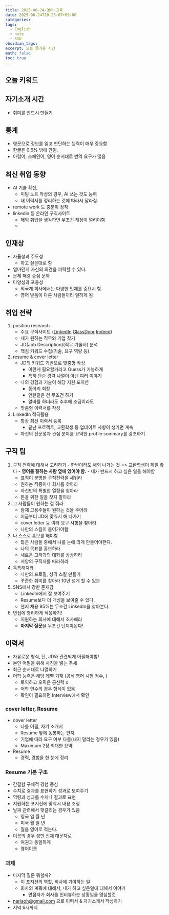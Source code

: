 ```yaml
---
title: 2025-06-24-영어-교육
date: 2025-06-24T10:25:07+09:00
categories: 
tags:
  - English
  - note
  - SSU
obsidian_tags: 
excerpt: 오늘 즐거운 시간
math: false
toc: true
---
```


## 오늘 키워드

## 자기소개 시간
- 취미를 반드시 만들기

## 통계
- 영문으로 정보를 읽고 판단하는 능력이 매우 중요함
- 한글은 0.6% 밖에 안됨.
- 아랍어, 스페인어, 영어 순서대로 번역 요구가 많음

## 최신 취업 동향
- AI 기술 확산, 
	- 미팅 노트 작성의 경우, AI 쓰는 것도 능력
	- 내 이력서를 정리하는 것에 따라서 달라짐.
- remote work 도 충분히 정착
- linkedin 등 온라인 구직사이트
	- 해외 취업을 생각하면 무조건 계정이 열려야함
	- 

## 인재상
- 자율성과 주도성
	- 하고 싶은대로 함
- 얼마던지 자신의 의견을 피력할 수 있다.
- 문제 해결 중심 문화
- 다양성과 포용성
	- 외국계 회사에서는 다양한 인제를 중요시 함.
	- 영어 발음이 다른 사람들끼리 일하게 됨

## 취업 전략
1. position research
	- 주요 구직사이트 ([LinkedIn](https://kr.linkedin.com/) [GlassDoor](https://www.glassdoor.com/index.htm) [Indeed](https://kr.indeed.com/?r=us))
	- 내가 원하는 직무와 기업 찾기
	- JD(Job Description)(직무 기술서) 분석
	- 핵심 키워드 수집(기술, 요구 역량 등)
2. resume & cover letter
	- JD의 키워드 기반으로 맞춤형 작성
		- 이런게 필요할거라고 Guess가 가능하게
		- 특히 단순 경력 나열이 아닌 여러 이야기
	- 나의 경험과 기술이 해당 지원 포지션
		- 동아리 회장
		- 인턴같은 건 무조건 하기
		- 알바를 하더라도 추후에 조금이라도 
	- 맞춤형 이력서를 작성
3. LinkedIn 적극활용
	- 항상 최신 이력서 등록
		- 끝난 프로젝트, 교환학생 등 업데이트 사항이 생기면 계속
	- 자신의 전문성과 관심 분야를 요약한 profile summary를 강조하기
## 구직 팁
1. 구직 전략에 대해서 고려하기
		- 한번이라도 해외 나가는 것 => 교환학생이 제일 좋다
		- **영어를 잘하는 사람 옆에 있어야 함.**
		- 내가 반드시 하고 싶은 일을 해야함
	- 표적이 분명한 구직전략을 세워라
	- 원하는 직종이나 회사를 찾아라
	- 자신만의 특별한 열정을 찾아라
	- 돈을 위한 일을 찾지 말아라
2. 그 사람들이 원하는 걸 줘라
	- 잠재 고용주들이 원하는 것을 주어라
	- 지금부터 JD에 맞춰서 해 나가기
	- cover letter 등 여러 요구 사항을 찾아라
	- 나만의 스킬이 들어가야함
3. 나 스스로 홍보를 해야함
	- 많은 사람들 중에서 나를 눈에 띄게 만들어야한다.
	- 나의 목표를 홍보하라
	- 새로운 고객과의 대화를 상상하라
	- 서양의 구직자를 따라하라
4. 독특해져라
	- 나만의 프로필, 성격 스킬 만들기
	- 꾸준한 취미를 찾아라 10년 넘게 할 수 있는
5. SNS에서 강한 존재감
	- LinkedIn에서 잘 보여주기
	- Resume보다 더 개성을 보여줄 수 있다.
	- 현지 채용 95%는 무조건 LinkedIn을 찾아본다.
6. 면접에 영리하게 적응하기!
	- 지원하는 회사에 대해서 조사해라
	- **마지막 질문**을 무조건 던져야된다!

## 이력서
- 자유로운 형식, 단, JD와 관련되게 어필해야함!
- 본인 어필을 위해 사진을 넣는 추세
- 최근 순서대로 나열하기
- 어학 능력은 해당 레벨 기재 (공식 영어 시험 점수, )
	- 토익하고 오픽은 공신력 x
	- 어학 연수의 경우 형식이 있음
	- 확인이 필요하면 Interview에서 확인
### cover letter, Resume
- cover letter
	- 나를 어필, 자기 소개서
	- Resume 앞에 동봉하는 편지
	- 기업에 따라 요구 여부 다름(내지 말라는 경우가 있음)
	- Maximum 2장 최대한 요약
- Resume
	- 경력, 경험을 한 눈에 정리

### Resume 기본 구조
- 간결함 구체적 경험 중심
- 수치로 결과를 표현하기 성과로 보여주기
- 역량과 성과를 수치나 결과로 표현
- 지원하는 포지션에 맞춰서 내용 조정
- 날짜 관련해서 헛갈리는 경우가 있음
	- 영국 일 월 년
	- 미국 월 일 년
	- 월을 영어로 적는다.
- 이름의 경우 성만 전체 대문자로
	- 여권과 동일하게
	- 영어이름 


### 과제
- 마지막 질문 뭐할까?
	- 이 포지션의 역할, 회사에 기여하는 일
	- 회사의 계획에 대해서, 내가 하고 싶은일에 대해서 이야기
		- 면접자가 회사를 인터뷰하는 상황임을 명심할것
- nariaoh@gmail.com 으로 이력서 & 자기소개서 작성하기
- 저녁 6시까지